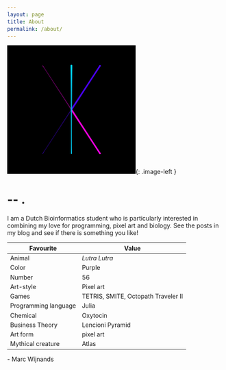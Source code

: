 ```yaml
---
layout: page
title: About
permalink: /about/
---
```

<style type="text/css">
.image-left {
  display: block;
  margin-right: 16px;
  float: left;
}
</style>
![Marc Wijnands](/assets/colour_circle30-export.gif){: .image-left }
# -- .
I am a Dutch Bioinformatics student who is particularly interested in combining my love for programming, pixel art and biology.
See the posts in my blog and see if there is something you like!

| Favourite |  Value | 
|--------------|-----------|
| Animal | *Lutra Lutra* |
| Color | Purple |
| Number | 56 |
| Art-style | Pixel art |
| Games | TETRIS, SMITE, Octopath Traveler II |
| Programming language | Julia |
| Chemical | Oxytocin |
| Business Theory | Lencioni Pyramid |
| Art form | pixel art |
| Mythical creature | Atlas |



\- Marc Wijnands
